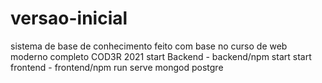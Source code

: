 # versao-inicial
sistema de base de conhecimento feito com base no curso de web moderno completo COD3R 2021
start Backend - backend/npm start
start frontend - frontend/npm run serve
mongod
postgre
